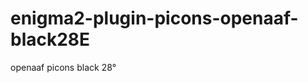 enigma2-plugin-picons-openaaf-black28E
======================================

openaaf picons black 28°
